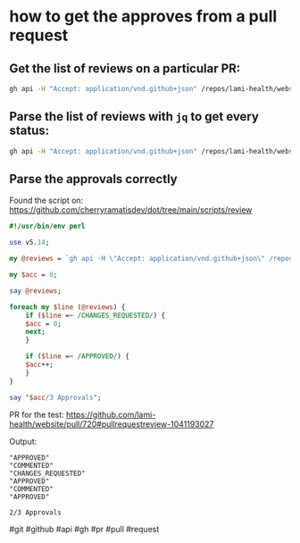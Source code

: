 # how to get the approves from a pull request

## Get the list of reviews on a particular PR:

```sh
gh api -H "Accept: application/vnd.github+json" /repos/lami-health/website/pulls/720/reviews 
```

## Parse the list of reviews with `jq` to get every status:

```sh
gh api -H "Accept: application/vnd.github+json" /repos/lami-health/website/pulls/720/reviews | jq '.[].state'
```

## Parse the approvals correctly
Found the script on: <https://github.com/cherryramatisdev/dot/tree/main/scripts/review>

```perl
#!/usr/bin/env perl

use v5.14;

my @reviews = `gh api -H \"Accept: application/vnd.github+json\" /repos/lami-health/website/pulls/720/reviews | jq '.[].state'`;

my $acc = 0;

say @reviews;

foreach my $line (@reviews) {
    if ($line =~ /CHANGES_REQUESTED/) {
	$acc = 0;
	next;
    }

    if ($line =~ /APPROVED/) {
	$acc++;
    }
}

say "$acc/3 Approvals";
```

PR for the test: <https://github.com/lami-health/website/pull/720#pullrequestreview-1041193027>

Output:

```
"APPROVED"
"COMMENTED"
"CHANGES_REQUESTED"
"APPROVED"
"COMMENTED"
"APPROVED"

2/3 Approvals
```

  #git #github #api #gh #pr #pull #request

